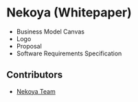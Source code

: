 # Nekoya (Whitepaper)

- Business Model Canvas
- Logo
- Proposal
- Software Requirements Specification

## Contributors
- [Nekoya Team](https://github.com/Nekoya-Site)